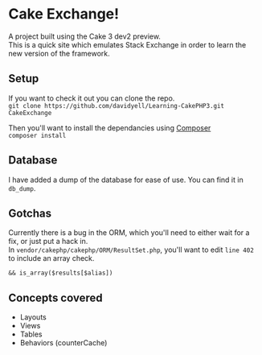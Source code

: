 # Cake Exchange!
A project built using the Cake 3 dev2 preview.  
This is a quick site which emulates Stack Exchange in order to learn the new version of the framework.

## Setup
If you want to check it out you can clone the repo.  
`git clone https://github.com/davidyell/Learning-CakePHP3.git CakeExchange`  

Then you'll want to install the dependancies using [Composer](https://getcomposer.org/)  
`composer install`

## Database
I have added a dump of the database for ease of use. You can find it in `db_dump`.

## Gotchas
Currently there is a bug in the ORM, which you'll need to either wait for a fix, or just put a hack in.  
In `vendor/cakephp/cakephp/ORM/ResultSet.php`, you'll want to edit `line 402` to include an array check.  

` && is_array($results[$alias]) `

## Concepts covered
* Layouts
* Views
* Tables
* Behaviors (counterCache)